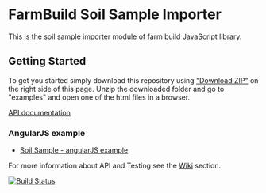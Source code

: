 # FarmBuild Soil Sample Importer

This is the soil sample importer module of farm build JavaScript library.


## Getting Started

To get you started simply download this repository using <a href="https://github.com/FarmBuild/farmbuild-soil-sample-importer/archive/master.zip" target="_blank">"Download ZIP"</a> on the right side of this page.
Unzip the downloaded folder and go to "examples" and open one of the html files in a browser.


<a href="https://rawgit.com/FarmBuild/farmbuild-soil-sample-importer/master/docs/farmbuild-soil-sample-importer/0.1.2/index.html" target="_blank">API documentation</a>

### AngularJS example
* <a href="https://rawgit.com/FarmBuild/farmbuild-soil-sample-importer/master/examples/angularjs/index.html" target="_blank">Soil Sample - angularJS example</a>

For more information about API and Testing see the [Wiki](https://github.com/FarmBuild/farmbuild-soil-sample-importer/wiki) section.

[![Build Status](https://travis-ci.org/FarmBuild/farmbuild-soil-sample-importer.svg?branch=master)](https://travis-ci.org/FarmBuild/farmbuild-soil-sample-importer)
